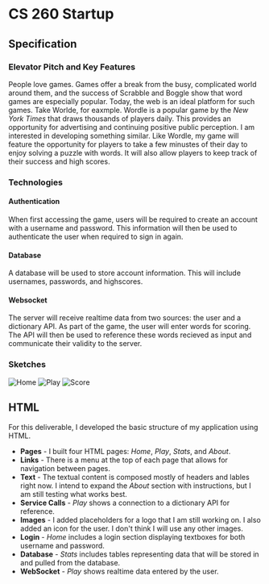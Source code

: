 # **CS 260 Startup**

## Specification

### Elevator Pitch and Key Features
  People love games. Games offer a break from the busy, complicated world around them, and the success of Scrabble and Boggle show that word games are especially popular. Today, the web is an ideal platform for such games. Take Worlde, for eaxmple. Wordle is a popular game by the *New York Times* that draws thousands of players daily. This provides an opportunity for advertising and continuing positive public perception.
  I am interested in developing something similar. Like Wordle, my game will feature the opportunity for players to take a few minustes of their day to enjoy solving a puzzle with words. It will also allow players to keep track of their success and high scores.

### Technologies
#### Authentication
  When first accessing the game, users will be required to create an account with a username and password. This information will then be used to authenticate the user when required to sign in again.
#### Database
  A database will be used to store account information. This will include usernames, passwords, and highscores. 
#### Websocket
  The server will receive realtime data from two sources: the user and a dictionary API. As part of the game, the user will enter words for scoring. The API will then be used to reference these words recieved as input and communicate their validity to the server.

### Sketches
![Home](https://github.com/Spencer-Gardner/CS_260/assets/120418845/18f9f269-fd16-4b34-bb2d-4782118a2cfb)
![Play](https://github.com/Spencer-Gardner/CS_260/assets/120418845/eaac79c1-e788-46b5-a9e1-e6710e97d10b)
![Score](https://github.com/Spencer-Gardner/CS_260/assets/120418845/801e5261-3ecb-4195-b526-56607f964d1a)

## HTML
For this deliverable, I developed the basic structure of my application using HTML.
- **Pages** - I built four HTML pages: _Home_, _Play_, _Stats_, and _About_. 
- **Links** - There is a menu at the top of each page that allows for navigation between pages.
- **Text** - The textual content is composed mostly of headers and lables right now. I intend to expand the _About_ section with instructions, but I am still testing what works best. 
- **Service Calls** - _Play_ shows a connection to a dictionary API for reference.
- **Images** - I added placeholders for a logo that I am still working on. I also added an icon for the user. I don't think I will use any other images.
- **Login** - _Home_ includes a login section displaying textboxes for both username and password.
- **Database** - _Stats_ includes tables representing data that will be stored in and pulled from the database.
- **WebSocket** - _Play_ shows realtime data entered by the user.


